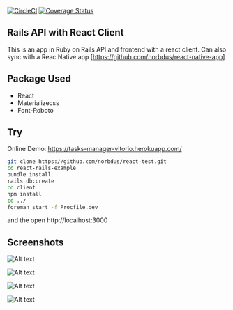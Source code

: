 [![CircleCI](https://circleci.com/gh/norbdus/react-test.svg?style=svg)](https://circleci.com/gh/norbdus/react-test) 
[![Coverage Status](https://coveralls.io/repos/github/norbdus/react-test/badge.svg?branch=master)](https://coveralls.io/github/norbdus/react-test?branch=master)

Rails API with React Client 
-------------------

This is an app in Ruby on Rails API and frontend with a react client.
Can also sync with a Reac Native app [https://github.com/norbdus/react-native-app]

## Package Used

- React
- Materializecss
- Font-Roboto


## Try

Online Demo: https://tasks-manager-vitorio.herokuapp.com/

```bash
git clone https://github.com/norbdus/react-test.git
cd react-rails-example
bundle install
rails db:create
cd client
npm install
cd ../
foreman start -f Procfile.dev
```

and the open http://localhost:3000

## Screenshots

![Alt text](https://github.com/norbdus/react-test/blob/master/screenshots/Deepin%20Screenshot_selecionar%20%C3%A1rea_20181029230932.png "Login")

![Alt text](https://github.com/norbdus/react-test/blob/master/screenshots/Deepin%20Screenshot_selecionar%20%C3%A1rea_20181029231028.png "Register")

![Alt text](https://github.com/norbdus/react-test/blob/master/screenshots/Deepin%20Screenshot_selecionar%20%C3%A1rea_20181029231341.png "Dash 1")

![Alt text](https://github.com/norbdus/react-test/blob/master/screenshots/Deepin%20Screenshot_selecionar%20%C3%A1rea_20181029231442.png "Dash 2")

